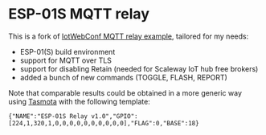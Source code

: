 ESP-01S MQTT relay
==================

This is a fork of [IotWebConf MQTT relay example](https://github.com/prampec/IotWebConf/tree/master/examples/IotWebConf07MqttRelay), tailored for my needs:
* ESP-01(S) build environment
* support for MQTT over TLS
* support for disabling Retain (needed for Scaleway IoT hub free brokers)
* added a bunch of new commands (TOGGLE, FLASH, REPORT)

Note that comparable results could be obtained in a more generic way using [Tasmota](https://tasmota.github.io/docs/) with the following template:

`{"NAME":"ESP-01S Relay v1.0","GPIO":[224,1,320,1,0,0,0,0,0,0,0,0,0,0],"FLAG":0,"BASE":18}`
